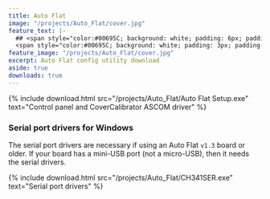 ```yaml
---
title: Auto Flat
image: "/projects/Auto_Flat/cover.jpg"
feature_text: |-
  ## <span style="color:#00695C; background: white; padding: 6px; padding-bottom: 2px">Auto Flat software downloads</span>
  <span style="color:#00695C; background: white; padding: 3px; padding-bottom: 1px">A project by Marco Cipriani</span>
feature_image: "/projects/Auto_Flat/cover.jpg"
excerpt: Auto Flat config utility download
aside: true
downloads: true
---
```


{% include download.html src="/projects/Auto_Flat/Auto Flat Setup.exe" text="Control panel and CoverCalibrator ASCOM driver" %}

### Serial port drivers for Windows

The serial port drivers are necessary if using an Auto Flat `v1.3` board or older. If your board has a mini-USB port (not a micro-USB), then it needs the serial drivers.

{% include download.html src="/projects/Auto_Flat/CH341SER.exe" text="Serial port drivers" %}
